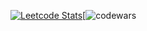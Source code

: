 [![Leetcode Stats](https://leetcard.jacoblin.cool/Roode)](https://leetcode.com/Roode)[![codewars](https://www.codewars.com/users/RoodeLine/badges/large)



<!--
**RoodeLine/RoodeLine** is a ✨ _special_ ✨ repository because its `README.md` (this file) appears on your GitHub profile.

Here are some ideas to get you started:

- 🔭 I’m currently working on ...
- 🌱 I’m currently learning ...
- 👯 I’m looking to collaborate on ...
- 🤔 I’m looking for help with ...
- 💬 Ask me about ...
- 📫 How to reach me: ...
- 😄 Pronouns: ...
- ⚡ Fun fact: ...
-->
